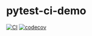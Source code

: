 # pytest-ci-demo

[![CI](https://github.com/megunay/pytest-ci-demo/actions/workflows/tests.yml/badge.svg)](https://github.com/megunay/pytest-ci-demo/actions)
[![codecov](https://codecov.io/gh/Ymegunay/pytest-ci-demo/branch/main/graph/badge.svg?token=956da3ab-47c8-4ca2-a167-f604332d5892)](https://codecov.io/gh/megunay/pytest-ci-demo)
